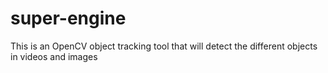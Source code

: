 # super-engine
This is an OpenCV object tracking tool that will detect the different objects in videos and images
